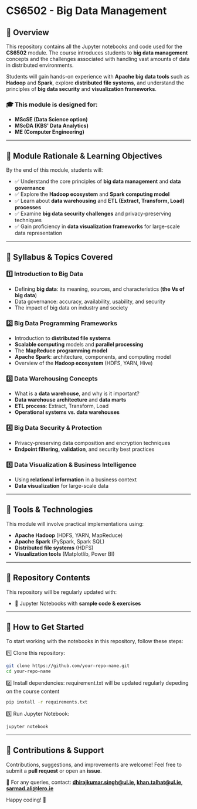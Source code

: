 # CS6502 - Big Data Management

## 📌 Overview
This repository contains all the Jupyter notebooks and code used for the **CS6502** module. The course introduces students to **big data management** concepts and the challenges associated with handling vast amounts of data in distributed environments.

Students will gain hands-on experience with **Apache big data tools** such as **Hadoop** and **Spark**, explore **distributed file systems**, and understand the principles of **big data security** and **visualization frameworks**.

### 🎓 This module is designed for:
- **MScSE (Data Science option)**  
- **MScDA (KBS' Data Analytics)**  
- **ME (Computer Engineering)**  

---

## 🎯 Module Rationale & Learning Objectives
By the end of this module, students will:
- ✅ Understand the core principles of **big data management** and **data governance**
- ✅ Explore the **Hadoop ecosystem** and **Spark computing model**
- ✅ Learn about **data warehousing** and **ETL (Extract, Transform, Load) processes**
- ✅ Examine **big data security challenges** and privacy-preserving techniques
- ✅ Gain proficiency in **data visualization frameworks** for large-scale data representation

---

## 📝 Syllabus & Topics Covered

### **1️⃣ Introduction to Big Data**
- Defining **big data**: its meaning, sources, and characteristics (**the Vs of big data**)
- Data governance: accuracy, availability, usability, and security
- The impact of big data on industry and society

### **2️⃣ Big Data Programming Frameworks**
- Introduction to **distributed file systems**
- **Scalable computing** models and **parallel processing**
- The **MapReduce programming model**
- **Apache Spark**: architecture, components, and computing model
- Overview of the **Hadoop ecosystem** (HDFS, YARN, Hive)

### **3️⃣ Data Warehousing Concepts**
- What is a **data warehouse**, and why is it important?
- **Data warehouse architecture** and **data marts**
- **ETL process**: Extract, Transform, Load
- **Operational systems vs. data warehouses**

### **4️⃣ Big Data Security & Protection**
- Privacy-preserving data composition and encryption techniques
- **Endpoint filtering, validation**, and security best practices

### **5️⃣ Data Visualization & Business Intelligence**
- Using **relational information** in a business context
- **Data visualization** for large-scale data

---

## 🔧 Tools & Technologies
This module will involve practical implementations using:
- **Apache Hadoop** (HDFS, YARN, MapReduce)
- **Apache Spark** (PySpark, Spark SQL)
- **Distributed file systems** (HDFS)
- **Visualization tools** (Matplotlib, Power BI)

---

## 📂 Repository Contents
This repository will be regularly updated with:
- 📌 Jupyter Notebooks with **sample code & exercises**


---

## 🚀 How to Get Started
To start working with the notebooks in this repository, follow these steps:

1️⃣ Clone this repository:
```bash
git clone https://github.com/your-repo-name.git
cd your-repo-name
```

2️⃣ Install dependencies: requirement.txt will be updated regularly depeding on the course content
```bash
pip install -r requirements.txt
```

3️⃣ Run Jupyter Notebook:
```bash
jupyter notebook
```

---

## 📢 Contributions & Support
Contributions, suggestions, and improvements are welcome! Feel free to submit a **pull request** or open an **issue**.

📩 For any queries, contact: **dhirajkumar.singh@ul.ie, khan.talhat@ul.ie, sarmad.ali@lero.ie**

Happy coding! 🚀
